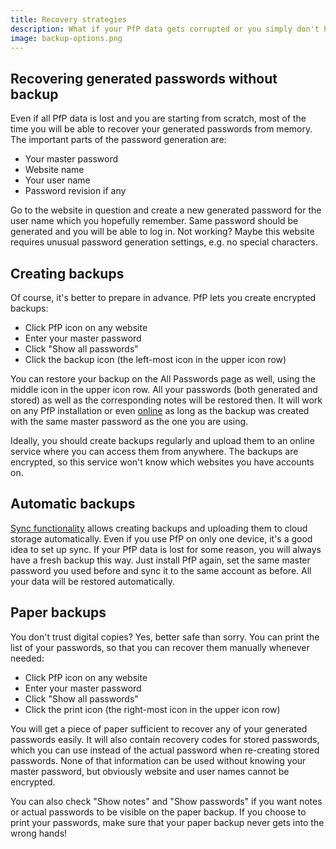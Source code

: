 ```yaml
---
title: Recovery strategies
description: What if your PfP data gets corrupted or you simply don't have access to your device? No reason to reset your passwords.
image: backup-options.png
---
```


## Recovering generated passwords without backup

Even if all PfP data is lost and you are starting from scratch, most of the time you will be able to recover your generated passwords from memory. The important parts of the password generation are:

* Your master password
* Website name
* Your user name
* Password revision if any

Go to the website in question and create a new generated password for the user name which you hopefully remember. Same password should be generated and you will be able to log in. Not working? Maybe this website requires unusual password generation settings, e.g. no special characters.

## Creating backups

Of course, it's better to prepare in advance. PfP lets you create encrypted backups:

* Click PfP icon on any website
* Enter your master password
* Click "Show all passwords"
* Click the backup icon (the left-most icon in the upper icon row)

You can restore your backup on the All Passwords page as well, using the middle icon in the upper icon row. All your passwords (both generated and stored) as well as the corresponding notes will be restored then. It will work on any PfP installation or even [online](/webclient/) as long as the backup was created with the same master password as the one you are using.

Ideally, you should create backups regularly and upload them to an online service where you can access them from anywhere. The backups are encrypted, so this service won't know which websites you have accounts on.

## Automatic backups

[Sync functionality](/documentation/sync/) allows creating backups and uploading them to cloud storage automatically. Even if you use PfP on only one device, it's a good idea to set up sync. If your PfP data is lost for some reason, you will always have a fresh backup this way. Just install PfP again, set the same master password you used before and sync it to the same account as before. All your data will be restored automatically.

## Paper backups

You don't trust digital copies? Yes, better safe than sorry. You can print the list of your passwords, so that you can recover them manually whenever needed:

* Click PfP icon on any website
* Enter your master password
* Click "Show all passwords"
* Click the print icon (the right-most icon in the upper icon row)

You will get a piece of paper sufficient to recover any of your generated passwords easily. It will also contain recovery codes for stored passwords, which you can use instead of the actual password when re-creating stored passwords. None of that information can be used without knowing your master password, but obviously website and user names cannot be encrypted.

You can also check "Show notes" and "Show passwords" if you want notes or actual passwords to be visible on the paper backup. If you choose to print your passwords, make sure that your paper backup never gets into the wrong hands!

